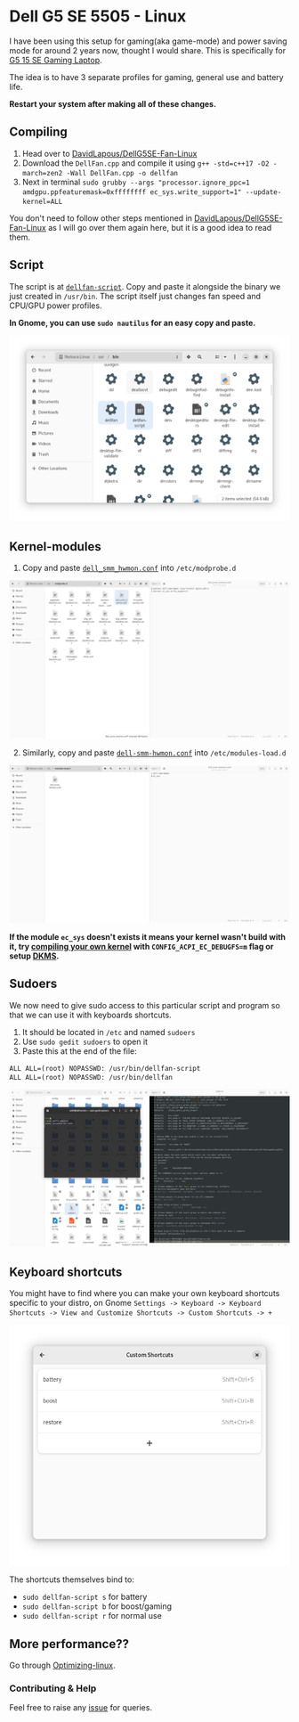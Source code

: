 # Dell G5 SE 5505 - Linux

I have been using this setup for gaming(aka game-mode) and power saving mode for around 2 years now, thought I would
share. This is specifically for [G5 15 SE Gaming Laptop](https://www.dell.com/ae/p/g-series-15-5505-laptop/pd).

The idea is to have 3 separate profiles for gaming, general use and battery life.

**Restart your system after making all of these changes.**

## Compiling

1. Head over to [DavidLapous/DellG5SE-Fan-Linux](https://github.com/DavidLapous/DellG5SE-Fan-Linux)
2. Download the `DellFan.cpp` and compile it using `g++ -std=c++17 -O2 -march=zen2 -Wall DellFan.cpp -o dellfan`
3. Next in
   terminal `sudo grubby --args "processor.ignore_ppc=1 amdgpu.ppfeaturemask=0xffffffff ec_sys.write_support=1" --update-kernel=ALL`

You don't need to follow other steps mentioned
in [DavidLapous/DellG5SE-Fan-Linux](https://github.com/DavidLapous/DellG5SE-Fan-Linux) as I will go over them again
here,
but it is a good idea to read them.

## Script

The script is at [`dellfan-script`](dellfan-script). Copy and paste it alongside the binary we just created
in `/usr/bin`.
The script itself just changes fan speed and CPU/GPU power profiles.

**In Gnome, you can use `sudo nautilus` for an easy copy and paste.**

![script](readme_resources/script.png)

## Kernel-modules

1. Copy and paste [`dell_smm_hwmon.conf`](dell_smm_hwmon.conf) into `/etc/modprobe.d`

![dell_smm_hwmon.conf](readme_resources/dell_smm_hwmon.conf.png)

2. Similarly, copy and paste [`dell-smm-hwmon.conf`](dell-smm-hwmon.conf) into `/etc/modules-load.d`

![dell-smm-hwmon.conf](readme_resources/dell-smm-hwmon.conf.png)

**If the module `ec_sys` doesn't exists it means your kernel wasn't build with it,
try [compiling your own kernel](https://github.com/sn99/Optimizing-linux#compiling-your-kernel)
with `CONFIG_ACPI_EC_DEBUGFS=m` flag or setup [DKMS](https://wiki.archlinux.org/title/Dynamic_Kernel_Module_Support).**

## Sudoers

We now need to give sudo access to this particular script and program so that we can use it with keyboards shortcuts.

1. It should be located in `/etc` and named `sudoers`
2. Use `sudo gedit sudoers` to open it
3. Paste this at the end of the file:

```
ALL ALL=(root) NOPASSWD: /usr/bin/dellfan-script
ALL ALL=(root) NOPASSWD: /usr/bin/dellfan
```

![sudoers](readme_resources/sudoers.png)

## Keyboard shortcuts

You might have to find where you can make your own keyboard shortcuts specific to your distro, on
Gnome `Settings -> Keyboard -> Keyboard Shortcuts -> View and Customize Shortcuts -> Custom Shortcuts -> +`

![shortcuts](readme_resources/shortcuts.png)

The shortcuts themselves bind to:

- `sudo dellfan-script s` for battery
- `sudo dellfan-script b` for boost/gaming
- `sudo dellfan-script r` for normal use

## More performance??

Go through [Optimizing-linux](https://github.com/sn99/Optimizing-linux).

### Contributing & Help

Feel free to raise any [issue](https://github.com/sn99/DellG5SE-Linux/issues/new) for queries.